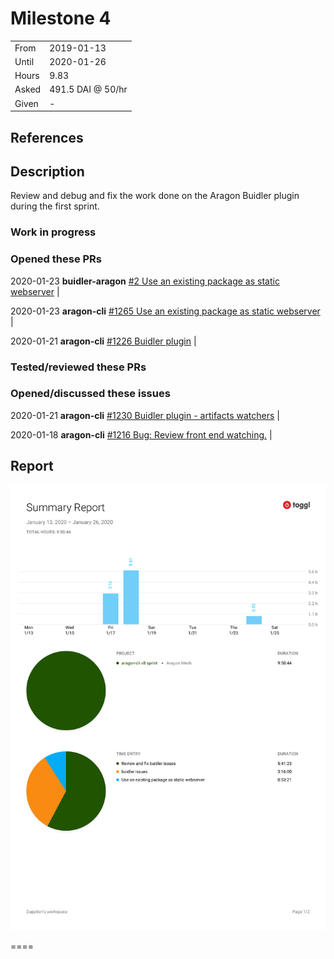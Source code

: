 # Milestone 4

|       |                   |
| ----- | ----------------- |
| From  | 2019-01-13        |
| Until | 2020-01-26        |
| Hours | 9.83              |
| Asked | 491.5 DAI @ 50/hr |
| Given | -                 |

## References

## Description

Review and debug and fix the work done on the Aragon Buidler plugin during the first sprint.

### Work in progress

### Opened these PRs

2020-01-23 **buidler-aragon** [#2 Use an existing package as static webserver](https://github.com/aragon/buidler-aragon/pull/2) |

2020-01-23 **aragon-cli** [#1265 Use an existing package as static webserver](https://github.com/aragon/aragon-cli/pull/1265) |

2020-01-21 **aragon-cli** [#1226 Buidler plugin](https://github.com/aragon/aragon-cli/pull/1226) |

### Tested/reviewed these PRs

### Opened/discussed these issues

2020-01-21 **aragon-cli** [#1230 Buidler plugin - artifacts watchers](https://github.com/aragon/aragon-cli/issues/1230) |

2020-01-18 **aragon-cli** [#1216 Bug: Review front end watching.](https://github.com/aragon/aragon-cli/issues/1216) |

## Report

![Time-tracking report](assets/lion-milestone-07-timing-report.png)

====
